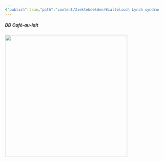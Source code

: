 ```yaml
---
{"publish":true,"path":"content/Ziektebeelden/Biallelisch Lynch syndroom.md","permalink":"/content/ziektebeelden/biallelisch-lynch-syndroom/","title":"Biallelisch Lynch syndroom","tags":["Syndroom","Oncologie","MDL","Klinische_Genetica"]}
---
```




##### DD Café-au-lait
<img width="400px" src="https://i.imgur.com/4Y93GMs.png"></img>
